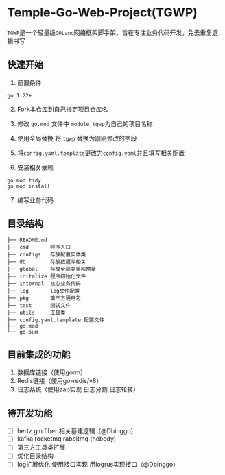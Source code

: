 # Temple-Go-Web-Project(TGWP)

`TGWP`是一个轻量级`GOLang`网络框架脚手架，旨在专注业务代码开发，免去重复逻辑书写

## 快速开始
1. 前置条件
```
go 1.22+
```
2. Fork本仓库到自己指定项目仓库名

3. 修改 `go.mod` 文件中 `module tgwp`为自己的项目名称
4. 使用全局替换 将 `tgwp` 替换为刚刚修改的字段
5. 将`config.yaml.template`更改为`config.yaml`并且填写相关配置
6. 安装相关依赖
```shell
go mod tidy
go mod install
```
7. 编写业务代码

## 目录结构
```
├── README.md
├── cmd       程序入口
├── configs   存放配置实体类
├── db        存放数据库相关
├── global    存放全局变量和常量
├── initalize 程序初始化文件
├── internal  核心业务代码
├── log       log文件配置
├── pkg       第三方通用包
├── test      测试文件
├── utils     工具类
├── config.yaml.template 配置文件
├── go.mod
└── go.sum
```

## 目前集成的功能

1. 数据库链接（使用gorm）
2. Redis链接（使用go-redis/v8）
3. 日志系统（使用zap实现 日志分割 日志轮转）

## 待开发功能
- [ ] hertz gin fiber 相关基建逻辑（@Dbinggo）
- [ ] kafka rocketmq rabbitmq (nobody)
- [ ] 第三方工具类扩展
- [ ] 优化目录结构
- [ ] log扩展优化 使用接口实现 用logrus实现接口（@Dbinggo）